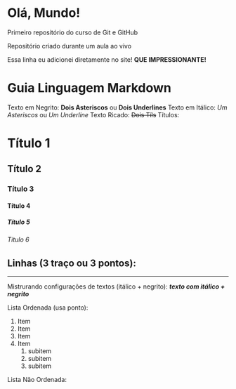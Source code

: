 # Olá, Mundo!
Primeiro repositório do curso de Git e GitHub

Repositório criado durante um aula ao vivo

Essa linha eu adicionei diretamente no site! **QUE IMPRESSIONANTE!**


# Guia Linguagem Markdown
Texto em Negrito: **Dois Asteriscos** ou __Dois Underlines__
Texto em Itálico: *Um Asteriscos* ou _Um Underline_
Texto Ricado: ~~Dois Tíls~~
Títulos:
  # Título 1
  ## Título 2
  ### Título 3
  #### Título 4
  ##### Título 5
  ###### Título 6
  
 Linhas (3 traço ou 3 pontos):
  ---
  ***
  
 Mistrurando configurações de textos (itálico + negrito): 
  __*texto com itálico + negrito*__
  
 
 Lista Ordenada (usa ponto):
  1. Item
  2. Item
  3. Item
  4. Item
     1. subitem
     2. subitem
     3. subitem
  
 Lista Não Ordenada:
  
